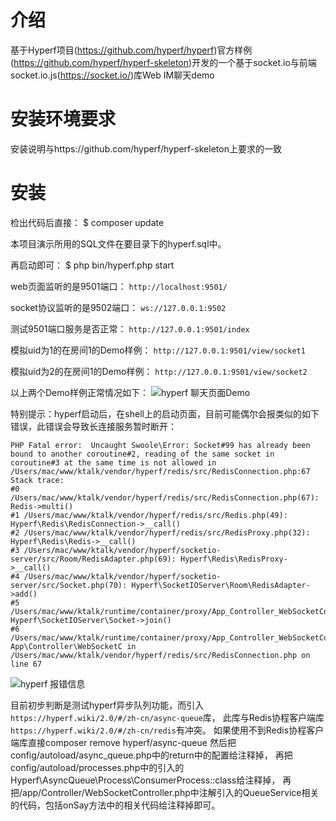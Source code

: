 # 介绍

基于Hyperf项目(https://github.com/hyperf/hyperf)官方样例(https://github.com/hyperf/hyperf-skeleton)开发的一个基于socket.io与前端socket.io.js(https://socket.io/)库Web IM聊天demo

# 安装环境要求
安装说明与https://github.com/hyperf/hyperf-skeleton上要求的一致

# 安装

检出代码后直接：
$ composer update

本项目演示所用的SQL文件在要目录下的hyperf.sql中。

再启动即可：
$ php bin/hyperf.php start

web页面监听的是9501端口：
`http://localhost:9501/`

socket协议监听的是9502端口：
`ws://127.0.0.1:9502`

测试9501端口服务是否正常：
`http://127.0.0.1:9501/index`

模拟uid为1的在房间1的Demo样例：
`http://127.0.0.1:9501/view/socket1`

模拟uid为2的在房间1的Demo样例：
`http://127.0.0.1:9501/view/socket2`

以上两个Demo样例正常情况如下：
![hyperf 聊天页面Demo](http://pcms.jianmovie.com/1600936293417.jpg "聊天页面Demo")

特别提示：hyperf启动后，在shell上的启动页面，目前可能偶尔会报类似的如下错误，此错误会导致长连接服务暂时断开：
````
PHP Fatal error:  Uncaught Swoole\Error: Socket#99 has already been bound to another coroutine#2, reading of the same socket in coroutine#3 at the same time is not allowed in /Users/mac/www/ktalk/vendor/hyperf/redis/src/RedisConnection.php:67
Stack trace:
#0 /Users/mac/www/ktalk/vendor/hyperf/redis/src/RedisConnection.php(67): Redis->multi()
#1 /Users/mac/www/ktalk/vendor/hyperf/redis/src/Redis.php(49): Hyperf\Redis\RedisConnection->__call()
#2 /Users/mac/www/ktalk/vendor/hyperf/redis/src/RedisProxy.php(32): Hyperf\Redis\Redis->__call()
#3 /Users/mac/www/ktalk/vendor/hyperf/socketio-server/src/Room/RedisAdapter.php(69): Hyperf\Redis\RedisProxy->__call()
#4 /Users/mac/www/ktalk/vendor/hyperf/socketio-server/src/Socket.php(70): Hyperf\SocketIOServer\Room\RedisAdapter->add()
#5 /Users/mac/www/ktalk/runtime/container/proxy/App_Controller_WebSocketController.proxy.php(100): Hyperf\SocketIOServer\Socket->join()
#6 /Users/mac/www/ktalk/runtime/container/proxy/App_Controller_WebSocketController.proxy.php(69): App\Controller\WebSocketC in /Users/mac/www/ktalk/vendor/hyperf/redis/src/RedisConnection.php on line 67
````
![hyperf 报错信息](http://pcms.jianmovie.com/1600936770847.jpg "报错信息")

目前初步判断是测试hyperf异步队列功能，而引入`https://hyperf.wiki/2.0/#/zh-cn/async-queue`库，
此库与Redis协程客户端库`https://hyperf.wiki/2.0/#/zh-cn/redis`有冲突。
如果使用不到Redis协程客户端库直接composer remove hyperf/async-queue
然后把config/autoload/async_queue.php中的return中的配置给注释掉，
再把config/autoload/processes.php中的引入的Hyperf\AsyncQueue\Process\ConsumerProcess::class给注释掉，
再把/app/Controller/WebSocketController.php中注解引入的QueueService相关的代码，包括onSay方法中的相关代码给注释掉即可。


